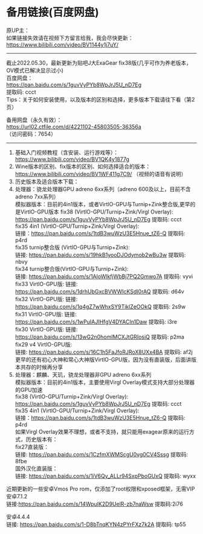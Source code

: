 # 备用链接(百度网盘)

原UP主：    
如果链接失效请在视频下方留言给我，我会尽快更新：    
https://www.bilibili.com/video/BV1144y1j7uY/    
_ _ _ _ _ _ _ _ _ _ _ _ _ _ _ _ _ _ _ _ _ _ _ _ _
截止2022.05.30，最新更新为贴吧J大ExaGear fix38版(几乎可作为养老版本，OV模式已解决显示过小)  
百度网盘：  
https://pan.baidu.com/s/1guvVyPYb8WpJrJ5U_nD7Eg     
提取码: ccct    
Tips：关于如何安装使用，以及版本的区别和选择，更多版本下载请往下看（第2页） 

备用网盘（永久有效）：  
https://url02.ctfile.com/d/4221102-45803505-36356a  
（访问密码：7654）  
_ _ _ _ _ _ _ _ _ _ _ _ _ _ _ _ _ _ _ _ _ _ _ _ _

1. 基础入门视频教程（含安装、运行游戏等）：  
https://www.bilibili.com/video/BV1QK4y1877g 
2. Wine版本的区别、fix版本的区别、如何选择适合的版本：   
https://www.bilibili.com/video/BV1WF411g7C9/    （视频的语音有说明）    
3. 历史版本及适合版本下载：  
1. 处理器：骁龙处理器GPU adreno 6xx系列（adreno 600及以上，目前不含adreno 7xx系列）   
   模拟器版本：目前的4in1版本，或者VirtlO-GPU与Turnip+Zink整合版,更早的是VirtlO-GPU版本 
fix38 (VirtlO-GPU/Turnip+Zink/Virgl Overlay):   
https://pan.baidu.com/s/1guvVyPYb8WpJrJ5U_nD7Eg 提取码: ccct    
fix35 4in1 (VirtlO-GPU/Turnip+Zink/Virgl Overlay):  
链接：https://pan.baidu.com/s/1tdB3wuWzU3E5Hnue_tZ6-Q 提取码: p4rd  
fix35 turnip整合版 (VirtlO-GPU与Turnip+Zink):   
链接: https://pan.baidu.com/s/19hkB1yooDJOdymob2wBu3w 提取码: nbvy  
fix34 turnip整合版(VirtlO-GPU与Turnip+Zink):    
链接: https://pan.baidu.com/s/1AIoWlkfjWbBj7PQ2Gmwo7A 提取码: vyvi  
fix33 VirtlO-GPU版: 
链接: https://pan.baidu.com/s/1drhUbGxcBVWWIcKSdI0rAQ 提取码: d64v  
fix32 VirtlO-GPU版: 
链接: https://pan.baidu.com/s/1q4gZ7wWhxSY9TiklZeOOkQ 提取码: 2s9w  
fix31 VirtlO-GPU版: 
链接: https://pan.baidu.com/s/1wPuIAJIHfgV4DYACIn1Daw 提取码: i3re  
fix30 VirtlO-GPU版: 
链接: https://pan.baidu.com/s/13wG2n0homIMCXJtGRIosiQ 提取码: p2ma  
fix29 v4 VirtlO-GPU版:  
链接: https://pan.baidu.com/s/16C1h5FaJfoRJRoX8UXx4BA 提取码: af2j  
更早的还有初心大神和常心大神版VirtlO-GPU版，因为没有直装版，后面讲版本共存的时候再分享  
2. 处理器：麒麟、天玑，骁龙处理器非GPU adreno 6xx系列   
   模拟器版本：目前的4in1版本，主要使用Virgl Overlay模式支持大部分处理器的GPU加速   
fix38 (VirtlO-GPU/Turnip+Zink/Virgl Overlay):   
https://pan.baidu.com/s/1guvVyPYb8WpJrJ5U_nD7Eg 提取码: ccct    
fix35 4in1 (VirtlO-GPU/Turnip+Zink/Virgl Overlay):  
链接：https://pan.baidu.com/s/1tdB3wuWzU3E5Hnue_tZ6-Q 提取码: p4rd  
如果Virgl Overlay效果不理想，或者不支持，就只能用exagear原来的运行方式，历史版本有：    
fix27直装版：   
链接: https://pan.baidu.com/s/1CzfmXWMScgU0vg0CV4Sssg 提取码: 8fbe   
国外汉化直装版：    
链接: https://pan.baidu.com/s/1iV6Qy_ALLr94SxpPboGUxQ 提取码: wyxx   




近期更新的一些安卓Vmos Pro rom，仅添加了root权限和xposed框架，无需VIP   
安卓7.1.2   
链接:https://pan.baidu.com/s/14WpuIK2D9UelR-zb7naWsw 提取码:2i76    

安卓4.4.4   
链接: https://pan.baidu.com/s/1-D8bTnqKYN4zPYrFXz7k2A 提取码: tp55  